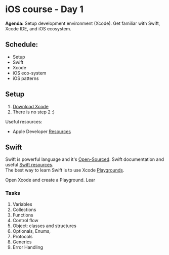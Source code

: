 # iOS course - Day 1 
**Agenda:** Setup development environment (Xcode). Get familiar with Swift, Xcode IDE, and iOS ecosystem. 

## Schedule:  

* Setup
* Swift
* Xcode
* iOS eco-system
* iOS patterns

## Setup

1. [Download Xcode](https://developer.apple.com/xcode/)
2. There is no step 2 :)

Useful resources: 

* Apple Developer [Resources](https://developer.apple.com/resources/) 

## Swift
Swift is powerful language and it's [Open-Sourced](https://swift.org). Swift documentation and useful [Swift resources](https://developer.apple.com/swift/resources/).  
The best way to learn Swift is to use Xcode [Playgrounds](https://developer.apple.com/library/ios/recipes/Playground_Help/Chapters/AboutPlaygrounds.html). 

Open Xcode and create a Playground.
Lear
### Tasks

 1. Variables
 2. Collections
 2. Functions
 2. Control flow
 3. Object: classes and structures
 4. Optionals, Enums, 
 4. Protocols
 5. Generics
 6. Error Handling




